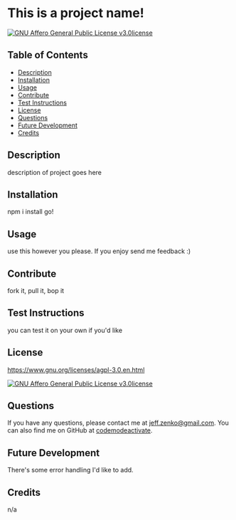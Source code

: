 
  # This is a project name!
  [![GNU Affero General Public License v3.0license](https://img.shields.io/badge/License-GNU%20Affero%20General%20Public%20License%20v3.0-blue)](https://www.gnu.org/licenses/agpl-3.0.en.html)
  ## Table of Contents
  * [Description](#Description)
  * [Installation](#Installation)
  * [Usage](#Usage)
  * [Contribute](#Contribute)
  * [Test Instructions](#Test-Instructions)
  * [License](#License)
  * [Questions](#Questions)
  * [Future Development](#Future-Development)
  * [Credits](#Credits)

  ## Description
  description of project goes here
  ## Installation
  npm i install go!
  ## Usage
  use this however you please. If you enjoy send me feedback :) 
  ## Contribute
  fork it, pull it, bop it
  ## Test Instructions
  you can test it on your own if you'd like
  ## License
  https://www.gnu.org/licenses/agpl-3.0.en.html

  [![GNU Affero General Public License v3.0license](https://img.shields.io/badge/License-GNU%20Affero%20General%20Public%20License%20v3.0-blue)](https://www.gnu.org/licenses/agpl-3.0.en.html)

  ## Questions
  If you have any questions, please contact me at jeff.zenko@gmail.com. You can also find me on GitHub at [codemodeactivate](https://github.com/codemodeactivate).
  ## Future Development
  There's some error handling I'd like to add.
  ## Credits
  n/a


